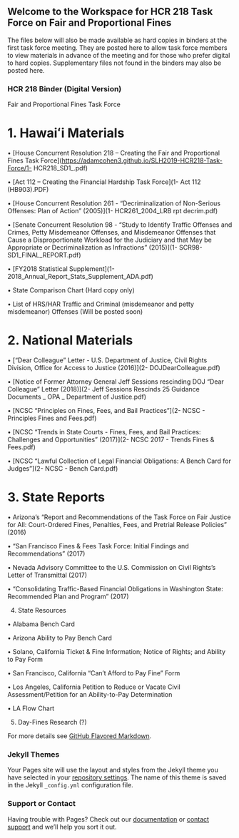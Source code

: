 ## Welcome to the Workspace for HCR 218 Task Force on Fair and Proportional Fines

The files below will also be made available as hard copies in binders at the first task force meeting. They are posted here to allow task force members to view materials in advance of the meeting and for those who prefer digital to hard copies. Supplementary files not found in the binders may also be posted here.

### HCR 218 Binder (Digital Version)

Fair and Proportional Fines Task Force


# 1. Hawaiʻi Materials

•	[House Concurrent Resolution 218 – Creating the Fair and Proportional Fines Task Force](https://adamcohen3.github.io/SLH2019-HCR218-Task-Force/1- HCR218_SD1_.pdf)

•	[Act 112 – Creating the Financial Hardship Task Force](1- Act 112 (HB903).PDF)

•	[House Concurrent Resolution 261 - “Decriminalization of Non-Serious Offenses: Plan of Action” (2005)](1- HCR261_2004_LRB rpt decrim.pdf)

•	[Senate Concurrent Resolution 98 - “Study to Identify Traffic Offenses and Crimes, Petty Misdemeanor Offenses, and Misdemeanor Offenses that Cause a Disproportionate Workload for the Judiciary and that May be Appropriate or Decriminalization as Infractions” (2015)](1- SCR98-SD1_FINAL_REPORT.pdf)

•	[FY2018 Statistical Supplement](1- 2018_Annual_Report_Stats_Supplement_ADA.pdf) 

•	State Comparison Chart (Hard copy only)

•	List of HRS/HAR Traffic and Criminal (misdemeanor and petty misdemeanor) Offenses (Will be posted soon)

# 2.  National Materials

•	[“Dear Colleague” Letter - U.S. Department of Justice, Civil Rights Division, Office for Access to Justice (2016)](2- DOJDearColleague.pdf) 

•	[Notice of Former Attorney General Jeff Sessions rescinding DOJ “Dear Colleague” Letter (2018)](2- Jeff Sessions Rescinds 25 Guidance Documents _ OPA _ Department of Justice.pdf)

•	[NCSC “Principles on Fines, Fees, and Bail Practices”](2- NCSC - Principles Fines and Fees.pdf)

•	[NCSC “Trends in State Courts - Fines, Fees, and Bail Practices: Challenges and Opportunities” (2017)](2- NCSC 2017 - Trends Fines & Fees.pdf) 

•	[NCSC “Lawful Collection of Legal Financial Obligations:  A Bench Card for Judges”](2- NCSC - Bench Card.pdf)

# 3.  State Reports

•	Arizona’s “Report and Recommendations of the Task Force on Fair Justice for All: Court-Ordered Fines, Penalties, Fees, and 
Pretrial Release Policies” (2016)

•	“San Francisco Fines & Fees Task Force: Initial Findings and Recommendations” (2017)

•	Nevada Advisory Committee to the U.S. Commission on Civil Rights’s Letter of Transmittal (2017)

•	“Consolidating Traffic-Based Financial Obligations in Washington State:  Recommended Plan and Program” (2017)

4.  State Resources

•	Alabama Bench Card

•	Arizona Ability to Pay Bench Card

•	Solano, California Ticket & Fine Information; Notice of Rights; and Ability to Pay Form

•	San Francisco, California “Can’t Afford to Pay Fine” Form

•	Los Angeles, California Petition to Reduce or Vacate Civil Assessment/Petition for an Ability-to-Pay Determination

•	LA Flow Chart

5.  Day-Fines Research (?)



For more details see [GitHub Flavored Markdown](https://guides.github.com/features/mastering-markdown/).

### Jekyll Themes

Your Pages site will use the layout and styles from the Jekyll theme you have selected in your [repository settings](https://github.com/adamcohen3/SLH2019-HCR218-Task-Force/settings). The name of this theme is saved in the Jekyll `_config.yml` configuration file.

### Support or Contact

Having trouble with Pages? Check out our [documentation](https://help.github.com/categories/github-pages-basics/) or [contact support](https://github.com/contact) and we’ll help you sort it out.
